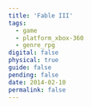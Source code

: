```yaml
---
title: 'Fable III'
tags:
  - game
  - platform_xbox-360
  - genre_rpg
digital: false
physical: true
guide: false
pending: false
date: 2014-02-10
permalink: false
---
```

